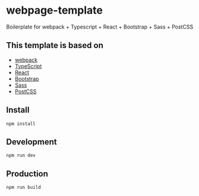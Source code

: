 # webpage-template
Boilerplate for webpack + Typescript + React + Bootstrap + Sass + PostCSS

## This template is based on
- [webpack](https://github.com/webpack/webpack)
- [TypeScript](https://github.com/Microsoft/TypeScript)
- [React](https://github.com/facebook/react)
- [Bootstrap](https://github.com/twbs/bootstrap)
- [Sass](https://github.com/sass/sass)
- [PostCSS](https://github.com/postcss/postcss)

## Install
``npm install``

## Development
``npm run dev``

## Production
``npm run build``
